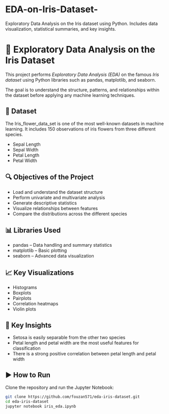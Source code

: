 # EDA-on-Iris-Dataset-
Exploratory Data Analysis on the Iris dataset using Python. Includes data visualization, statistical summaries, and key insights.

# 🌸 Exploratory Data Analysis on the Iris Dataset

This project performs *Exploratory Data Analysis (EDA)* on the famous *Iris dataset* using Python libraries such as pandas, matplotlib, and seaborn.

The goal is to understand the structure, patterns, and relationships within the dataset before applying any machine learning techniques.

## 📌 Dataset

The Iris_flower_data_set is one of the most well-known datasets in machine learning. It includes 150 observations of iris flowers from three different species.

- Sepal Length
- Sepal Width
- Petal Length
- Petal Width

## 🔍 Objectives of the Project

- Load and understand the dataset structure
- Perform univariate and multivariate analysis
- Generate descriptive statistics
- Visualize relationships between features
- Compare the distributions across the different species

## 📊 Libraries Used

- pandas – Data handling and summary statistics
- matplotlib – Basic plotting
- seaborn – Advanced data visualization

## 📈 Key Visualizations

- Histograms
- Boxplots
- Pairplots
- Correlation heatmaps
- Violin plots

## 🔬 Key Insights

- Setosa is easily separable from the other two species
- Petal length and petal width are the most useful features for classification
- There is a strong positive correlation between petal length and petal width

## ▶ How to Run

Clone the repository and run the Jupyter Notebook:

```bash
git clone https://github.com/fouzan571/eda-iris-dataset.git
cd eda-iris-dataset
jupyter notebook iris_eda.ipynb
